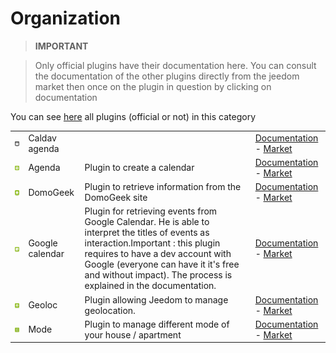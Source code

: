 
# Organization


>**IMPORTANT**

>Only official plugins have their documentation here. You can consult the documentation of the other plugins directly from the jeedom market then once on the plugin in question by clicking on documentation


You can see [here](https://market.jeedom.com/index.php?v=d&p=market&type=plugin&categorie=organization) all plugins (official or not) in this category

| | | | |
|--- | --- | --- | ---|
|<img src="caldav/caldav_icon.png" class="pluginLogo" width="100" />|Caldav agenda||[Documentation](caldav/index.md) - [Market](https://market.jeedom.com/index.php?v=d&p=market_display&id=1149)|
|<img src="calendar/calendar_icon.png" class="pluginLogo" width="100" />|Agenda|Plugin to create a calendar|[Documentation](calendar/index.md) - [Market](https://market.jeedom.com/index.php?v=d&p=market_display&id=57)|
|<img src="domogeek/domogeek_icon.png" class="pluginLogo" width="100" />|DomoGeek|Plugin to retrieve information from the DomoGeek site|[Documentation](domogeek/index.md) - [Market](https://market.jeedom.com/index.php?v=d&p=market_display&id=250)|
|<img src="gCalendar/gCalendar_icon.png" class="pluginLogo" width="100" />|Google calendar|Plugin for retrieving events from Google Calendar. He is able to interpret the titles of events as interaction.Important : this plugin requires to have a dev account with Google (everyone can have it it's free and without impact). The process is explained in the documentation. |[Documentation](gCalendar/index.md) - [Market](https://market.jeedom.com/index.php?v=d&p=market_display&id=3318)|
|<img src="geoloc/geoloc_icon.png" class="pluginLogo" width="100" />|Geoloc|Plugin allowing Jeedom to manage geolocation.|[Documentation](geoloc/index.md) - [Market](https://market.jeedom.com/index.php?v=d&p=market_display&id=12)|
|<img src="mode/mode_icon.png" class="pluginLogo" width="100" />|Mode|Plugin to manage different mode of your house / apartment|[Documentation](mode/index.md) - [Market](https://market.jeedom.com/index.php?v=d&p=market_display&id=1929)|
